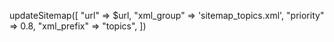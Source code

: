  updateSitemap([
    "url" => $url,
    "xml_group" => 'sitemap_topics.xml',
    "priority" => 0.8,
    "xml_prefix" => "topics",
 ])
